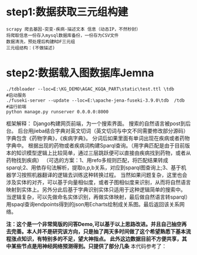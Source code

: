 # step1:数据获取三元组构建
    scrapy 爬去基因-突变-疾病-描述文本 信息（动态IP，不然秒封）
    将爬取信息一份存入mysql数据库备份，一份存为CSV文件
    数据清洗，预处理后构建RDF三元组
    三元组结构：(不做描述)

# step2:数据载入图数据库Jemna
    ./tdbloader --loc=E:\KG_DEMO\AGAC_KGQA_PART\static\test.ttl \tdb
    #启动服务
    ./fuseki-server --update --loc=E:\apache-jena-fuseki-3.9.0\tdb  /tdb
    #运行前端
    python manage.py runserver 0.0.0.0:8000


框架解释：
Django构建网页前端，为一个搜索界面。
搜索的自然语言被post到后台。
后台用jieba结合字典对英文切词（英文切词与中文不同需要修改部分源码）字典包含《药物字典》，《疾病字典》。
分词后如果里面有单词出现在疾病或者药物字典中。
根据出现的药物或者疾病词构建Sparql查询。（用字典匹配是由于目前版本的知识模型逻辑上比较简单，通过三层跳跃便可以直接由疾病找到药物，或者从药物找到疾病）
（可选的方案：1、用refo多规则匹配，将匹配结果转成sparql;2、用依存句法解析，提取o,p,b关系，对应到sparql图查询上;3、基于机器学习按照机器翻译的逻辑去训练这种转换过程。
当然如果问题复杂，这里也会涉及实体的对齐，可以基于向量相似度，或者子图相似度来识别，从而将自然语言映射到实体上。另外分此后基于字典识别实体只适用于这种逻辑简单的搜索中。
当逻辑复杂，可以先做命名实体识别，再做实体映射，最后做自然语言转sparql）
用spaql查询endpoints得到的json用Echarts绘制成关系图。最后返回该关系网络。



<strong>注：这个是一个非常简版的问答Demo,可以基于以上思路改进。并且自己抽空再去完善。本人并不是研究该方向，只是抽了两天多时间做了这个希望熟悉下基本流程涨点知识，有特别多的不足，望大神指点。
此外这边数据目前不方便共享，其中某些节点是用神经网络预测得到。只提供了部分几条</strong>
本代码参考了：
